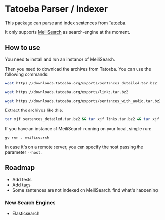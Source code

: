 # Tatoeba Parser / Indexer

This package can parse and index sentences from [Tatoeba](https://tatoeba.org).

It only supports [MeiliSearch](https://www.meilisearch.com) as search-engine at the moment.

## How to use

You need to install and run an instance of MeiliSearch.

Then you need to download the archives from Tatoeba. You can use the following commands:

```bash
wget https://downloads.tatoeba.org/exports/sentences_detailed.tar.bz2
```

```bash
wget https://downloads.tatoeba.org/exports/links.tar.bz2
```

```bash
wget https://downloads.tatoeba.org/exports/sentences_with_audio.tar.bz2
```

Extract the archives like this:

```bash
tar xjf sentences_detailed.tar.bz2 && tar xjf links.tar.bz2 && tar xjf sentences_with_audio.tar.bz2
```

If you have an instance of MeiliSearch running on your local, simple run:

```bash
go run . meilisearch
```

In case it's on a remote server, you can specify the host passing the parameter `--host`.

## Roadmap

* Add tests
* Add tags
* Some sentences are not indexed on MeiliSearch, find what's happening

### New Search Engines

* Elasticsearch
